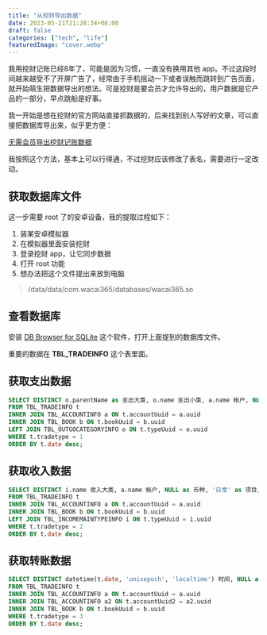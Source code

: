 ```yaml
---
title: "从挖财导出数据"
date: 2023-05-21T21:28:34+08:00
draft: false
categories: ["tech", "life"]
featuredImage: "cover.webp"
---
```


我用挖财记账已经8年了，可能是因为习惯，一直没有换用其他 app。不过这段时间越来越受不了开屏广告了，经常由于手机摇动一下或者误触而跳转到广告页面，就开始萌生把数据导出的想法。可是挖财是要会员才允许导出的，用户数据是它产品的一部分，早点跳船是好事。

我一开始是想在挖财的官方网站直接抓数据的，后来找到别人写好的文章，可以直接把数据库导出来，似乎更方便：

[无需会员导出挖财记账数据](https://editst.com/2020/export-wacai-data/)

我按照这个方法，基本上可以行得通，不过挖财应该修改了表名，需要进行一定改动。

## 获取数据库文件

这一步需要 root 了的安卓设备，我的提取过程如下：

1. 装某安卓模拟器
2. 在模拟器里面安装挖财
3. 登录挖财 app，让它同步数据
4. 打开 root 功能
5. 想办法把这个文件提出来放到电脑

> /data/data/com.wacai365/databases/wacai365.so

## 查看数据库

安装 [DB Browser for SQLite](https://sqlitebrowser.org/) 这个软件，打开上面提到的数据库文件。

重要的数据在 **TBL_TRADEINFO** 这个表里面。

## 获取支出数据

```sql
SELECT DISTINCT o.parentName as 支出大类, o.name 支出小类, a.name 帐户, NULL as 币种, '日常' as 项目, NULL as 商家, '非报销' as 报销, datetime(t.date, 'unixepoch', 'localtime') 消费日期, t.money*1.0/100 消费金额, t.money*1.0/100 成员金额, t.comment 备注, '日常账本' as 账本
FROM TBL_TRADEINFO t
INNER JOIN TBL_ACCOUNTINFO a ON t.accountUuid = a.uuid
INNER JOIN TBL_BOOK b ON t.bookUuid = b.uuid
LEFT JOIN TBL_OUTGOCATEGORYINFO o ON t.typeUuid = o.uuid
WHERE t.tradetype = 1
ORDER BY t.date desc;
```

## 获取收入数据

```sql
SELECT DISTINCT i.name 收入大类, a.name 帐户, NULL as 币种, '日常' as 项目, NULL as 付款方, datetime(t.date, 'unixepoch', 'localtime') 收入日期, t.money*1.0/100 收入金额, NULL as 成员金额, t.comment 备注, '日常账本' as 账本
FROM TBL_TRADEINFO t
INNER JOIN TBL_ACCOUNTINFO a ON t.accountUuid = a.uuid
INNER JOIN TBL_BOOK b ON t.bookUuid = b.uuid
LEFT JOIN TBL_INCOMEMAINTYPEINFO i ON t.typeUuid = i.uuid
WHERE t.tradetype = 2
ORDER BY t.date desc;
```

## 获取转账数据

```sql
SELECT DISTINCT datetime(t.date, 'unixepoch', 'localtime') 时间, NULL as 分类, '转账' as 类型, t.money*1.0/100 金额, a.name 帐户1, a2.name 账户2, t.comment 备注, NULL as 账单标记, NULL as 账单图片
FROM TBL_TRADEINFO t
INNER JOIN TBL_ACCOUNTINFO a ON t.accountUuid = a.uuid
INNER JOIN TBL_ACCOUNTINFO a2 ON t.accountUuid2 = a2.uuid
INNER JOIN TBL_BOOK b ON t.bookUuid = b.uuid
WHERE t.tradetype = 3
ORDER BY t.date desc;
```

